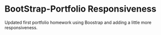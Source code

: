 # BootStrap-Portfolio Responsiveness
Updated first portfolio homework using Boostrap and adding a little more responsiveness.

